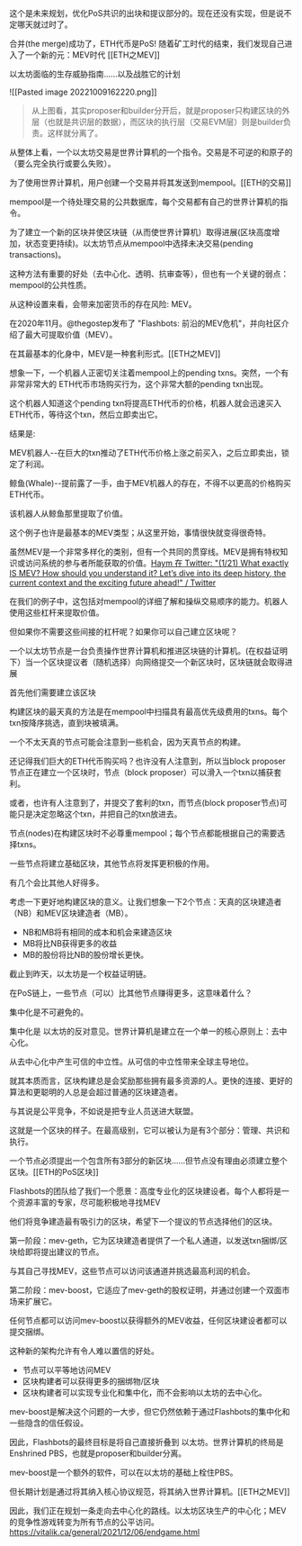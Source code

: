 这个是未来规划，优化PoS共识的出块和提议部分的。现在还没有实现，但是说不定哪天就过时了。

合并(the merge)成功了，ETH代币是PoS! 随着矿工时代的结束，我们发现自己进入了一个新的元：MEV时代 [[ETH之MEV]]

以太坊面临的生存威胁指南......以及战胜它的计划

![[Pasted image 20221009162220.png]]

 > 从上图看，其实proposer和builder分开后，就是proposer只构建区块的外层（也就是共识层的数据），而区块的执行层（交易EVM层）则是builder负责。这样就分离了。
 
 从整体上看，一个以太坊交易是世界计算机的一个指令。交易是不可逆的和原子的（要么完全执行或要么失败）。

为了使用世界计算机，用户创建一个交易并将其发送到mempool。[[ETH的交易]]

mempool是一个待处理交易的公共数据库，每个交易都有自己的世界计算机的指令。

为了建立一个新的区块并使区块链（从而使世界计算机）取得进展(区块高度增加，状态变更持续)。以太坊节点从mempool中选择未决交易(pending transactions)。

这种方法有重要的好处（去中心化、透明、抗审查等），但也有一个关键的弱点：mempool的公共性质。

从这种设置来看，会带来加密货币的存在风险: MEV。

在2020年11月。@thegostep发布了 "Flashbots: 前沿的MEV危机"，并向社区介绍了最大可提取价值（MEV）。

在其最基本的化身中，MEV是一种套利形式。[[ETH之MEV]]


想象一下，一个机器人正密切关注着mempool上的pending txns。突然，一个有非常非常大的 ETH代币市场购买行为，这个非常大额的pending txn出现。

这个机器人知道这个pending txn将提高ETH代币的价格，机器人就会迅速买入ETH代币，等待这个txn，然后立即卖出它。

结果是:

MEV机器人--在巨大的txn推动了ETH代币价格上涨之前买入，之后立即卖出，锁定了利润。

鲸鱼(Whale)--提前露了一手，由于MEV机器人的存在，不得不以更高的价格购买ETH代币。

该机器人从鲸鱼那里提取了价值。

这个例子也许是最基本的MEV类型；从这里开始，事情很快就变得很奇特。

虽然MEV是一个非常多样化的类别，但有一个共同的贯穿线。MEV是拥有特权知识或访问系统的参与者所能获取的价值。[Haym 在 Twitter: "(1/21) What exactly IS MEV? How should you understand it? Let’s dive into its deep history, the current context and the exciting future ahead!" / Twitter](https://twitter.com/SalomonCrypto/status/1537908651112878085)

在我们的例子中，这包括对mempool的详细了解和操纵交易顺序的能力。机器人使用这些杠杆来提取价值。

但如果你不需要这些间接的杠杆呢？如果你可以自己建立区块呢？

一个以太坊节点是一台负责操作世界计算机和推进区块链的计算机。(在权益证明下）当一个区块提议者（随机选择）向网络提交一个新区块时，区块链就会取得进展

首先他们需要建立该区块

构建区块的最天真的方法是在mempool中扫描具有最高优先级费用的txns。每个txn按降序挑选，直到块被填满。

一个不太天真的节点可能会注意到一些机会，因为天真节点的构建。

还记得我们巨大的ETH代币购买吗？也许没有人注意到，所以当block proposer节点正在建立一个区块时，节点（block proposer）可以滑入一个txn以捕获套利。

或者，也许有人注意到了，并提交了套利的txn，而节点(block proposer节点)可能只是决定忽略这个txn，并把自己的txn放进去。

节点(nodes)在构建区块时不必尊重mempool；每个节点都能根据自己的需要选择txns。

一些节点将建立基础区块，其他节点将发挥更积极的作用。

有几个会比其他人好得多。

考虑一下更好地构建区块的意义。让我们想象一下2个节点：天真的区块建造者（NB）和MEV区块建造者（MB）。

- NB和MB将有相同的成本和机会来建造区块
- MB将比NB获得更多的收益
- MB的股份将比NB的股份增长更快。

截止到昨天，以太坊是一个权益证明链。

在PoS链上，一些节点（可以）比其他节点赚得更多，这意味着什么？

集中化是不可避免的。

集中化是 以太坊的反对意见。世界计算机是建立在一个单一的核心原则上：去中心化。

从去中心化中产生可信的中立性。从可信的中立性带来全球主导地位。

 就其本质而言，区块构建总是会奖励那些拥有最多资源的人。更快的连接、更好的算法和更聪明的人总是会超过普通的区块建造者。

与其说是公平竞争，不如说是把专业人员送进大联盟。

这就是一个区块的样子。在最高级别，它可以被认为是有3个部分：管理、共识和执行。

一个节点必须提出一个包含所有3部分的新区块......但节点没有理由必须建立整个区块。[[ETH的PoS区块]]

Flashbots的团队给了我们一个愿景：高度专业化的区块建设者。每个人都将是一个资源丰富的专家，尽可能积极地寻找MEV

他们将竞争建造最有吸引力的区块，希望下一个提议的节点选择他们的区块。


第一阶段：mev-geth，它为区块建造者提供了一个私人通道，以发送txn捆绑/区块给即将提出建议的节点。

与其自己寻找MEV，这些节点可以访问该通道并挑选最高利润的机会。

第二阶段：mev-boost，它适应了mev-geth的股权证明，并通过创建一个双面市场来扩展它。

任何节点都可以访问mev-boost以获得额外的MEV收益，任何区块建设者都可以提交捆绑。

这种新的架构允许有令人难以置信的好处。

- 节点可以平等地访问MEV
- 区块构建者可以获得更多的捆绑物/区块
- 区块构建者可以实现专业化和集中化，而不会影响以太坊的去中心化。

mev-boost是解决这个问题的一大步，但它仍然依赖于通过Flashbots的集中化和一些隐含的信任假设。

因此，Flashbots的最终目标是将自己直接折叠到 以太坊。世界计算机的终局是Enshrined PBS，也就是proposer和builder分离。

mev-boost是一个额外的软件，可以在以太坊的基础上栓住PBS。

但长期计划是通过将其纳入核心协议规范，将其纳入世界计算机。[[ETH之MEV]]

因此，我们正在规划一条走向去中心化的路线。以太坊区块生产的中心化；MEV的竞争性游戏转变为所有节点的公平访问。https://vitalik.ca/general/2021/12/06/endgame.html
